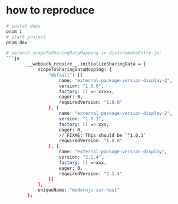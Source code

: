 # how to reproduce

```bash
# instal deps
pnpm i
# start project
pnpm dev

# serarch scopeToSharingDataMapping in dist/remoteEntry.js:
```js
        __webpack_require__.initializeSharingData = {
            scopeToSharingDataMapping: {
                "default": [{
                    name: "external-package-version-display-2",
                    version: "1.0.0",
                    factory: () => xxxxx,
                    eager: 0,
                    requiredVersion: "1.0.0"
                }, {
                    name: "external-package-version-display-2",
                    version: "1.0.1",
                    factory: () => xxx,
                    eager: 0,
                    // FIXME: This should be `^1.0.1`
                    requiredVersion: "1.0.0"
                }, {
                    name: "external-package-version-display",
                    version: "2.1.4",
                    factory: () =>xxx,
                    eager: 0,
                    requiredVersion: "2.1.4"
                }]
            },
            uniqueName: "modernjs-ssr-host"
        };
```


```

